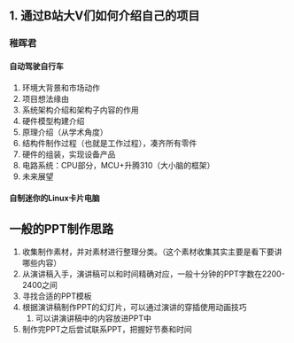 ## 1. 通过B站大V们如何介绍自己的项目

### 稚晖君

#### 自动驾驶自行车

1. 环境大背景和市场动作
2. 项目想法缘由
3. 系统架构介绍和架构子内容的作用
4. 硬件模型构建介绍
5. 原理介绍（从学术角度）
6. 结构件制作过程（也就是工作过程），凑齐所有零件
7. 硬件的组装，实现设备产品
8. 电路系统：CPU部分，MCU+升腾310（大小脑的框架）
9. 未来展望

#### 自制迷你的Linux卡片电脑



## 一般的PPT制作思路

1. 收集制作素材，并对素材进行整理分类。（这个素材收集其实主要是看下要讲哪些内容）
2. 从演讲稿入手，演讲稿可以和时间精确对应，一般十分钟的PPT字数在2200-2400之间
3. 寻找合适的PPT模板
4. 根据演讲稿制作PPT的幻灯片，可以通过演讲的穿插使用动画技巧
   1. 可以讲演讲稿中的内容放进PPT中
5. 制作完PPT之后尝试联系PPT，把握好节奏和时间

